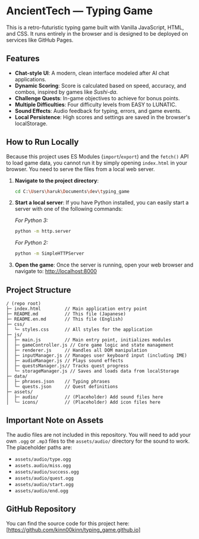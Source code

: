 # AncientTech — Typing Game

This is a retro-futuristic typing game built with Vanilla JavaScript, HTML, and CSS. It runs entirely in the browser and is designed to be deployed on services like GitHub Pages.

## Features

*   **Chat-style UI**: A modern, clean interface modeled after AI chat applications.
*   **Dynamic Scoring**: Score is calculated based on speed, accuracy, and combos, inspired by games like *Sushi-da*.
*   **Challenge Quests**: In-game objectives to achieve for bonus points.
*   **Multiple Difficulties**: Four difficulty levels from EASY to LUNATIC.
*   **Sound Effects**: Audio feedback for typing, errors, and game events.
*   **Local Persistence**: High scores and settings are saved in the browser's localStorage.

## How to Run Locally

Because this project uses ES Modules (`import`/`export`) and the `fetch()` API to load game data, you cannot run it by simply opening `index.html` in your browser. You need to serve the files from a local web server.

1.  **Navigate to the project directory**:
    ```sh
    cd C:\Users\haruk\Documents\dev\typing_game
    ```

2.  **Start a local server**:
    If you have Python installed, you can easily start a server with one of the following commands:

    *For Python 3:*
    ```sh
    python -m http.server
    ```

    *For Python 2:*
    ```sh
    python -m SimpleHTTPServer
    ```

3.  **Open the game**:
    Once the server is running, open your web browser and navigate to:
    [http://localhost:8000](http://localhost:8000)

## Project Structure

```
/ (repo root)
├─ index.html         // Main application entry point
├─ README.md          // This file (Japanese)
├─ README.en.md       // This file (English)
├─ css/
│  └─ styles.css      // All styles for the application
├─ js/
│  ├─ main.js         // Main entry point, initializes modules
│  ├─ gameController.js // Core game logic and state management
│  ├─ renderer.js     // Handles all DOM manipulation
│  ├─ inputManager.js // Manages user keyboard input (including IME)
│  ├─ audioManager.js // Plays sound effects
│  ├─ questsManager.js// Tracks quest progress
│  └─ storageManager.js // Saves and loads data from localStorage
├─ data/
│  ├─ phrases.json    // Typing phrases
│  └─ quests.json     // Quest definitions
├─ assets/
│  ├─ audio/          // (Placeholder) Add sound files here
│  └─ icons/          // (Placeholder) Add icon files here
```

## Important Note on Assets

The audio files are not included in this repository. You will need to add your own `.ogg` or `.mp3` files to the `assets/audio/` directory for the sound to work. The placeholder paths are:
*   `assets/audio/type.ogg`
*   `assets.audio/miss.ogg`
*   `assets/audio/success.ogg`
*   `assets/audio/quest.ogg`
*   `assets/audio/start.ogg`
*   `assets/audio/end.ogg`

## GitHub Repository

You can find the source code for this project here: [https://github.com/kinn00kinn/typing_game.github.io]

```